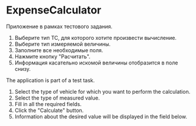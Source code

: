 # ExpenseCalculator
Приложение в рамках тестового задания.

1. Выберите тип ТС, для которого хотите произвести вычисление.
2. Выберите тип измеряемой величины.
3. Заполните все необходимые поля.
4. Нажмите кнопку "Расчитать".
5. Информация касательно искомой величины отобразится в поле снизу.

The application is part of a test task.

1. Select the type of vehicle for which you want to perform the calculation.
2. Select the type of measured value.
3. Fill in all the required fields.
4. Click the "Calculate" button.
5. Information about the desired value will be displayed in the field below.
